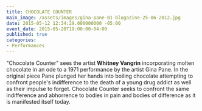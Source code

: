 ```yaml
---
title: CHOCOLATE COUNTER  
main_image: /assets/images/gina-pane-01-blogazine-25-06-2012.jpg
date: 2015-05-12 12:34:29.000000000 -05:00
event_date: 2015-05-20T19:00:00-04:00
published: true
categories:
- Performances
---
```


"Chocolate Counter" sees the artist **Whitney Vangrin** incorporating molten chocolate in an ode to a 1971 performance by the artist Gina Pane. In the original piece Pane plunged her hands into boiling chocolate attempting to confront people's indifference to the death of a young drug addict as well as their impulse to forget. Chocolate Counter seeks to confront the same indifference and abhorrence to bodies in pain and bodies of difference as it is manifested itself today.
